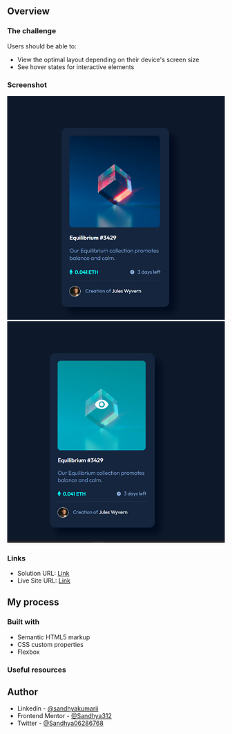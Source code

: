## Overview


### The challenge

Users should be able to:

- View the optimal layout depending on their device's screen size
- See hover states for interactive elements

### Screenshot

![](./design/h1.png)
![](./design/h2.png)

### Links

- Solution URL: [Link](https://www.frontendmentor.io/solutions/nftpreviewcardcomponent-JD-L0QVxZ)
- Live Site URL: [Link](https://sandhya312.github.io/NFT-preview-card-component/)

## My process

### Built with

- Semantic HTML5 markup
- CSS custom properties
- Flexbox
### Useful resources

## Author

- Linkedin - [@sandhyakumarii](https://www.linkedin.com/in/sandhyakumarii/)
- Frontend Mentor - [@Sandhya312](https://www.frontendmentor.io/profile/Sandhya312)
- Twitter - [@Sandhya06286768](https://www.twitter.com/Sandhya06286768)